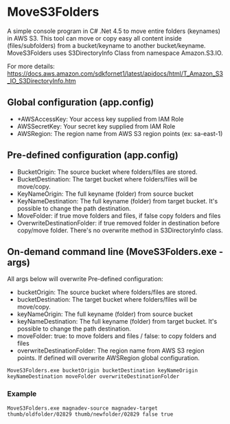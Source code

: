 # MoveS3Folders
A simple console program in C# .Net 4.5 to move entire folders (keynames) in AWS S3.
This tool can move or copy easy all content inside (files/subfolders) from a bucket/keyname to another bucket/keyname.
MoveS3Folders uses S3DirectoryInfo Class from namespace Amazon.S3.IO. 

For more details: https://docs.aws.amazon.com/sdkfornet1/latest/apidocs/html/T_Amazon_S3_IO_S3DirectoryInfo.htm

## Global configuration (app.config)
- *AWSAccessKey:  Your access key supplied from IAM Role
- AWSSecretKey:  Your secret key supplied from IAM Role
- AWSRegion:  The region name from AWS S3 region points (ex: sa-east-1)
    
## Pre-defined configuration (app.config)
- BucketOrigin:  The source bucket where folders/files are stored.
- BucketDestination: The target bucket where folders/files will be move/copy.
- KeyNameOrigin:  The full keyname (folder) from source bucket
- KeyNameDestination: The full keyname (folder) from target bucket.  It's possible to change the path destination.
- MoveFolder:  if true move folders and files, if false copy folders and files
- OverwriteDestinationFolder: if true removed folder in destination before copy/move folder. There's no overwrite method in S3DirectoryInfo class.
    
## On-demand command line (MoveS3Folders.exe -args)
All args below will overwrite Pre-defined configuration:
- bucketOrigin:  The source bucket where folders/files are stored.
- bucketDestination: The target bucket where folders/files will be move/copy.
- keyNameOrigin:  The full keyname (folder) from source bucket
- keyNameDestination: The full keyname (folder) from target bucket.  It's possible to change the path destination.
- moveFolder:  true:  to move folders and files / false: to copy folders and files
- overwriteDestinationFolder: The region name from AWS S3 region points. If defined will overwrite AWSRegion global configuration.

```MoveS3Folders.exe bucketOrigin bucketDestination keyNameOrigin keyNameDestination moveFolder overwriteDestinationFolder```

### Example
```MoveS3Folders.exe magnadev-source magnadev-target thumb/oldfolder/02829 thumb/newfolder/02829 false true```
 
